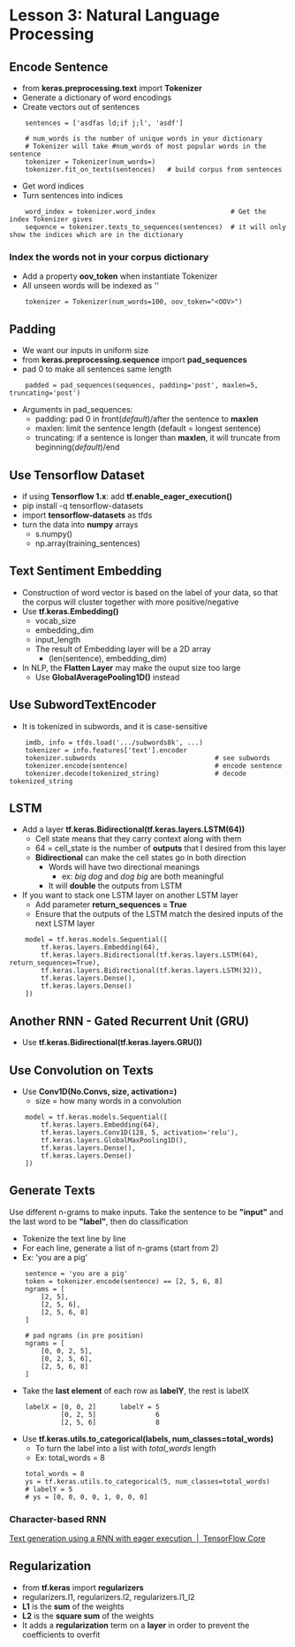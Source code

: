 # Lesson 3: Natural Language Processing

## Encode Sentence
* from **keras.preprocessing.text** import **Tokenizer**
* Generate a dictionary of word encodings
* Create vectors out of sentences
```
    sentences = ['asdfas ld;if j;l', 'asdf']
    
    # num_words is the number of unique words in your dictionary
    # Tokenizer will take #num_words of most popular words in the sentence
    tokenizer = Tokenizer(num_words=)
    tokenizer.fit_on_texts(sentences)   # build corpus from sentences
```
* Get word indices
* Turn sentences into indices
```
    word_index = tokenizer.word_index                   # Get the index Tokenizer gives
    sequence = tokenizer.texts_to_sequences(sentences)  # it will only show the indices which are in the dictionary

```

### Index the words not in your corpus dictionary
* Add a property **oov_token** when instantiate Tokenizer
* All unseen words will be indexed as '<OOV>'
```
    tokenizer = Tokenizer(num_words=100, oov_token="<OOV>")
```


## Padding
* We want our inputs in uniform size
* from **keras.preprocessing.sequence** import **pad_sequences**
* pad 0 to make all sentences same length
```
    padded = pad_sequences(sequences, padding='post', maxlen=5, truncating='post')
```
* Arguments in pad_sequences:
    * padding: pad 0 in front(*default*)/after the sentence to **maxlen**
    * maxlen: limit the sentence length (default = longest sentence)
    * truncating: if a sentence is longer than **maxlen**, it will truncate from beginning(*default*)/end


## Use Tensorflow Dataset
* if using **Tensorflow 1.x**: add **tf.enable_eager_execution()**
* pip install -q tensorflow-datasets
* import **tensorflow-datasets** as tfds
* turn the data into **numpy** arrays
    * s.numpy()
    * np.array(training_sentences)


## Text Sentiment Embedding
* Construction of word vector is based on the label of your data, so that the corpus will cluster together with more positive/negative
* Use **tf.keras.Embedding()**
    * vocab_size
    * embedding_dim
    * input_length
    * The result of Embedding layer will be a 2D array
        *  (len(sentence), embedding_dim)
* In NLP, the **Flatten Layer** may make the ouput size too large
    * Use **GlobalAveragePooling1D()** instead


## Use SubwordTextEncoder
* It is tokenized in subwords, and it is case-sensitive
```
    imdb, info = tfds.load('.../subwords8k', ...)
    tokenizer = info.features['text'].encoder
    tokenizer.subwords                              # see subwords
    tokenizer.encode(sentence)                      # encode sentence
    tokenizer.decode(tokenized_string)              # decode tokenized_string
```


## LSTM
* Add a layer **tf.keras.Bidirectional(tf.keras.layers.LSTM(64))**
    * Cell state means that they carry context along with them
    * 64 = cell_state is the number of **outputs** that I desired from this layer
    * **Bidirectional** can make the cell states go in both direction
        * Words will have two directional meanings
            * ex: *big dog* and *dog big* are both meaningful
        * It will **double** the outputs from LSTM
* If you want to stack one LSTM layer on another LSTM layer
    * Add parameter **return_sequences = True**
    * Ensure that the outputs of the LSTM match the desired inputs of the next LSTM layer

```
    model = tf.keras.models.Sequential([
        tf.keras.layers.Embedding(64),
        tf.keras.layers.Bidirectional(tf.keras.layers.LSTM(64), return_sequences=True),
        tf.keras.layers.Bidirectional(tf.keras.layers.LSTM(32)),
        tf.keras.layers.Dense(),
        tf.keras.layers.Dense()
    ])
```


## Another RNN - Gated Recurrent Unit (GRU)
* Use **tf.keras.Bidirectional(tf.keras.layers.GRU())**

## Use Convolution on Texts
* Use **Conv1D(No.Convs, size, activation=)**
    * size = how many words in a convolution
```
    model = tf.keras.models.Sequential([
        tf.keras.layers.Embedding(64),
        tf.keras.layers.Conv1D(128, 5, activation='relu'),
        tf.keras.layers.GlobalMaxPooling1D(),
        tf.keras.layers.Dense(),
        tf.keras.layers.Dense()
    ])
```

## Generate Texts
Use different n-grams to make inputs. 
Take the sentence to be **"input"** and the last word to be **"label"**, then do classification
* Tokenize the text line by line
* For each line, generate a list of n-grams (start from 2)
* Ex: 'you are a pig'
```
    sentence = 'you are a pig'
    token = tokenizer.encode(sentence) == [2, 5, 6, 8]
    ngrams = [
        [2, 5],
        [2, 5, 6],
        [2, 5, 6, 8]
    ]

    # pad ngrams (in pre position)
    ngrams = [
        [0, 0, 2, 5],
        [0, 2, 5, 6],
        [2, 5, 6, 8]
    ]
```

* Take the **last element** of each row as **labelY**, the rest is labelX
```
    labelX = [0, 0, 2]      labelY = 5
             [0, 2, 5]               6
             [2, 5, 6]               8
```

* Use **tf.keras.utils.to_categorical(labels, num_classes=total_words)**
    * To turn the label into a list with *total_words* length
    * Ex: total_words = 8
```
    total_words = 8
    ys = tf.keras.utils.to_categorical(5, num_classes=total_words)
    # labelY = 5
    # ys = [0, 0, 0, 0, 1, 0, 0, 0]
```

### Character-based RNN
[Text generation using a RNN with eager execution  |  TensorFlow Core](https://www.tensorflow.org/tutorials/sequences/text_generation)

## Regularization
* from **tf.keras** import **regularizers**
* regularizers.l1, regularizers.l2, regularizers.l1_l2
* **L1** is the **sum** of the weights
* **L2** is the **square sum** of the weights
* It adds a **regularization** term on a **layer** in order to prevent the coefficients to overfit